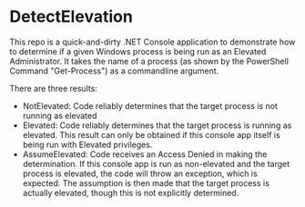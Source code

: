 # DetectElevation

This repo is a quick-and-dirty .NET Console application to demonstrate how to determine if a given Windows process is being run as an Elevated Administrator. It takes the name of a process (as shown by the PowerShell Command "Get-Process") as a commandline argument.


There are three results:  

 - NotElevated: Code reliably determines that the target process is not running as elevated
 - Elevated: Code reliably determines that the target process is running as elevated. This result can only be obtained if this console app itself is being run with Elevated privileges. 
 - AssumeElevated: Code receives an Access Denied in making the determination. If this console app is run as non-elevated and the target process is elevated, the code will throw an exception, which is expected. The assumption is then made that the target process is actually elevated, though this is not explicitly determined.